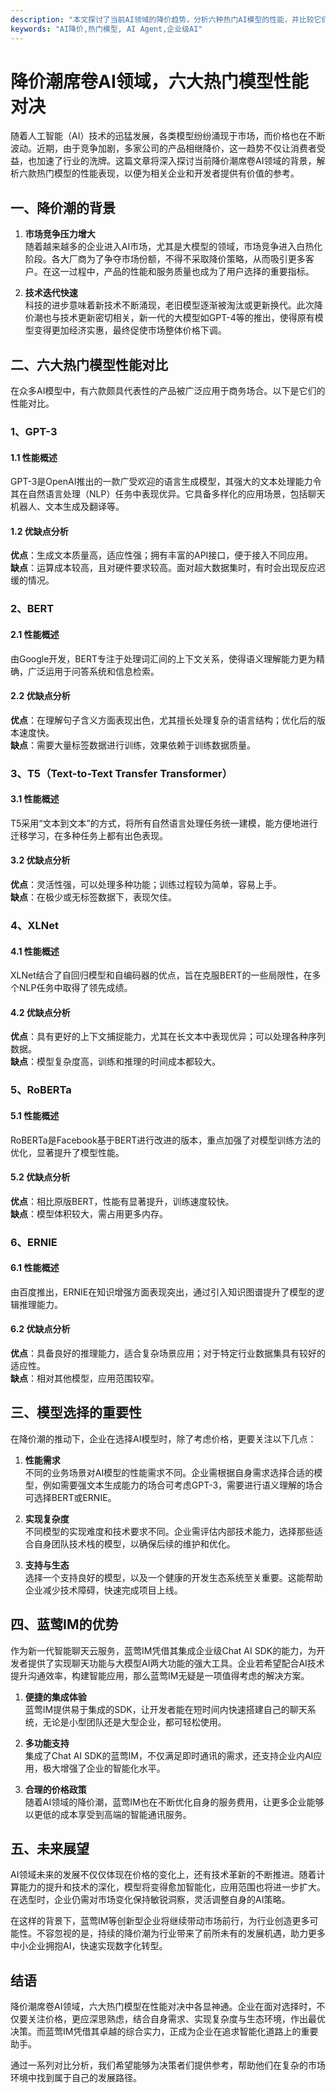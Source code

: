 ```yaml
---
description: "本文探讨了当前AI领域的降价趋势，分析六种热门AI模型的性能，并比较它们的优缺点，帮助企业做出明智的选择。"
keywords: "AI降价,热门模型, AI Agent,企业级AI"
---
```

# 降价潮席卷AI领域，六大热门模型性能对决

随着人工智能（AI）技术的迅猛发展，各类模型纷纷涌现于市场，而价格也在不断波动。近期，由于竞争加剧，多家公司的产品相继降价，这一趋势不仅让消费者受益，也加速了行业的洗牌。这篇文章将深入探讨当前降价潮席卷AI领域的背景，解析六款热门模型的性能表现，以便为相关企业和开发者提供有价值的参考。

## 一、降价潮的背景

1. **市场竞争压力增大**  
随着越来越多的企业进入AI市场，尤其是大模型的领域，市场竞争进入白热化阶段。各大厂商为了争夺市场份额，不得不采取降价策略，从而吸引更多客户。在这一过程中，产品的性能和服务质量也成为了用户选择的重要指标。

2. **技术迭代快速**  
科技的进步意味着新技术不断涌现，老旧模型逐渐被淘汰或更新换代。此次降价潮也与技术更新密切相关，新一代的大模型如GPT-4等的推出，使得原有模型变得更加经济实惠，最终促使市场整体价格下调。

## 二、六大热门模型性能对比

在众多AI模型中，有六款颇具代表性的产品被广泛应用于商务场合。以下是它们的性能对比。

### 1、GPT-3

#### 1.1 性能概述
GPT-3是OpenAI推出的一款广受欢迎的语言生成模型，其强大的文本处理能力令其在自然语言处理（NLP）任务中表现优异。它具备多样化的应用场景，包括聊天机器人、文本生成及翻译等。

#### 1.2 优缺点分析
**优点**：生成文本质量高，适应性强；拥有丰富的API接口，便于接入不同应用。  
**缺点**：运算成本较高，且对硬件要求较高。面对超大数据集时，有时会出现反应迟缓的情况。

### 2、BERT

#### 2.1 性能概述
由Google开发，BERT专注于处理词汇间的上下文关系，使得语义理解能力更为精确，广泛运用于问答系统和信息检索。

#### 2.2 优缺点分析
**优点**：在理解句子含义方面表现出色，尤其擅长处理复杂的语言结构；优化后的版本速度快。  
**缺点**：需要大量标签数据进行训练，效果依赖于训练数据质量。

### 3、T5（Text-to-Text Transfer Transformer）

#### 3.1 性能概述
T5采用“文本到文本”的方式，将所有自然语言处理任务统一建模，能方便地进行迁移学习，在多种任务上都有出色表现。

#### 3.2 优缺点分析
**优点**：灵活性强，可以处理多种功能；训练过程较为简单，容易上手。  
**缺点**：在极少或无标签数据下，表现欠佳。

### 4、XLNet

#### 4.1 性能概述
XLNet结合了自回归模型和自编码器的优点，旨在克服BERT的一些局限性，在多个NLP任务中取得了领先成绩。

#### 4.2 优缺点分析
**优点**：具有更好的上下文捕捉能力，尤其在长文本中表现优异；可以处理各种序列数据。  
**缺点**：模型复杂度高，训练和推理的时间成本都较大。

### 5、RoBERTa

#### 5.1 性能概述
RoBERTa是Facebook基于BERT进行改进的版本，重点加强了对模型训练方法的优化，显著提升了模型性能。

#### 5.2 优缺点分析
**优点**：相比原版BERT，性能有显著提升，训练速度较快。  
**缺点**：模型体积较大，需占用更多内存。

### 6、ERNIE

#### 6.1 性能概述
由百度推出，ERNIE在知识增强方面表现突出，通过引入知识图谱提升了模型的逻辑推理能力。

#### 6.2 优缺点分析
**优点**：具备良好的推理能力，适合复杂场景应用；对于特定行业数据集具有较好的适应性。  
**缺点**：相对其他模型，应用范围较窄。

## 三、模型选择的重要性

在降价潮的推动下，企业在选择AI模型时，除了考虑价格，更要关注以下几点：

1. **性能需求**  
不同的业务场景对AI模型的性能需求不同。企业需根据自身需求选择合适的模型，例如需要强文本生成能力的场合可考虑GPT-3，需要进行语义理解的场合可选择BERT或ERNIE。

2. **实现复杂度**  
不同模型的实现难度和技术要求不同。企业需评估内部技术能力，选择那些适合自身团队技术栈的模型，以确保后续的维护和优化。

3. **支持与生态**  
选择一个支持良好的模型，以及一个健康的开发生态系统至关重要。这能帮助企业减少技术障碍，快速完成项目上线。

## 四、蓝莺IM的优势

作为新一代智能聊天云服务，蓝莺IM凭借其集成企业级Chat AI SDK的能力，为开发者提供了实现聊天功能与大模型AI两大功能的强大工具。企业若希望配合AI技术提升沟通效率，构建智能应用，那么蓝莺IM无疑是一项值得考虑的解决方案。

1. **便捷的集成体验**  
蓝莺IM提供易于集成的SDK，让开发者能在短时间内快速搭建自己的聊天系统，无论是小型团队还是大型企业，都可轻松使用。

2. **多功能支持**  
集成了Chat AI SDK的蓝莺IM，不仅满足即时通讯的需求，还支持企业内AI应用，极大增强了企业的智能化水平。

3. **合理的价格政策**  
随着AI领域的降价潮，蓝莺IM也在不断优化自身的服务费用，让更多企业能够以更低的成本享受到高端的智能通讯服务。

## 五、未来展望

AI领域未来的发展不仅仅体现在价格的变化上，还有技术革新的不断推进。随着计算能力的提升和技术的深化，模型将变得愈加智能化，应用范围也将进一步扩大。在选型时，企业仍需对市场变化保持敏锐洞察，灵活调整自身的AI策略。

在这样的背景下，蓝莺IM等创新型企业将继续带动市场前行，为行业创造更多可能性。不容忽视的是，持续的降价潮为行业带来了前所未有的发展机遇，助力更多中小企业拥抱AI，快速实现数字化转型。

## 结语

降价潮席卷AI领域，六大热门模型在性能对决中各显神通。企业在面对选择时，不仅要关注价格，更应深思熟虑，结合自身需求、实现复杂度与生态环境，作出最优决策。而蓝莺IM凭借其卓越的综合实力，正成为企业在追求智能化道路上的重要助手。

通过一系列对比分析，我们希望能够为决策者们提供参考，帮助他们在复杂的市场环境中找到属于自己的发展路径。
